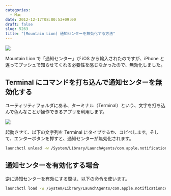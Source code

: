 ```yaml
---
categories:
  - Mac
date: 2012-12-17T08:00:53+09:00
draft: false
slug: 5263
title: "[Mountain Lion] 通知センターを無効化する方法"
---
```


![](/images/2012/12/5263_1.png)

Mountain Lion で「通知センター」が iOS から輸入されたのですが、iPhone と違ってプッシュで知らせてくれる必要性を感じなかったので、無効化しました。

## Terminal にコマンドを打ち込んで通知センターを無効化する

ユーティリティフォルダにある、ターミナル（Terminal）という、文字を打ち込んで色んなことが操作できるアプリを利用します。

![](/images/2012/03/5263_2.png)

起動させて、以下の文字列を Terminal にタイプするか、コピペします。そして、エンターボタンを押すと、通知センターが無効化されます。

```bash
launchctl unload -w /System/Library/LaunchAgents/com.apple.notificationcenterui.plist
```

## 通知センターを有効化する場合

逆に通知センターを有効にする際は、以下の命令を使います。

```bash
launchctl load -w /System/Library/LaunchAgents/com.apple.notificationcenterui.plist
```
